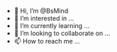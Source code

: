 - 👋 Hi, I’m @BsMind
- 👀 I’m interested in ...
- 🌱 I’m currently learning ...
- 💞️ I’m looking to collaborate on ...
- 📫 How to reach me ...

<!---
BsMind/BsMind is a ✨ special ✨ repository because its `README.md` (this file) appears on your GitHub profile.
You can click the Preview link to take a look at your changes.
--->
